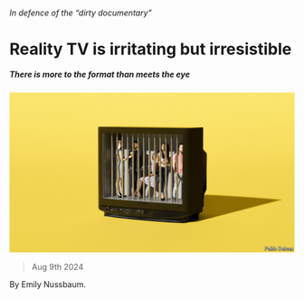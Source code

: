 ###### In defence of the “dirty documentary”

# Reality TV is irritating but irresistible 

##### There is more to the format than meets the eye 

![image](images/20240817_CUD001.jpg) 

> Aug 9th 2024 

By Emily Nussbaum. 

